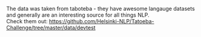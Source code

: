 The data was taken from taboteba - they have awesome langauge datasets and generally are an interesting source for all things NLP.
<br>
Check them out: https://github.com/Helsinki-NLP/Tatoeba-Challenge/tree/master/data/devtest
